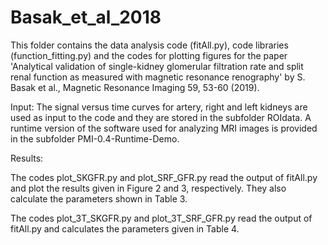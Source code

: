 # Basak_et_al_2018
This folder contains the data analysis code (fitAll.py), code libraries (function_fitting.py) and the codes for plotting figures for the  paper 'Analytical validation of single-kidney glomerular filtration rate and split renal function as measured with magnetic
resonance renography' by S. Basak et al., Magnetic Resonance Imaging 59, 53-60 (2019). 

Input: 
The signal versus time curves for artery, right and left kidneys are used as input to the code and they are stored in the subfolder ROIdata. A runtime version of the software used for analyzing MRI images is provided in the subfolder PMI-0.4-Runtime-Demo.

Results: 

The codes plot_SKGFR.py and plot_SRF_GFR.py read the output of fitAll.py and plot the results given in Figure 2 and 3, respectively. They also calculate the parameters shown in Table 3. 

The codes plot_3T_SKGFR.py and plot_3T_SRF_GFR.py read the output of fitAll.py and calculates the parameters given in Table 4.
